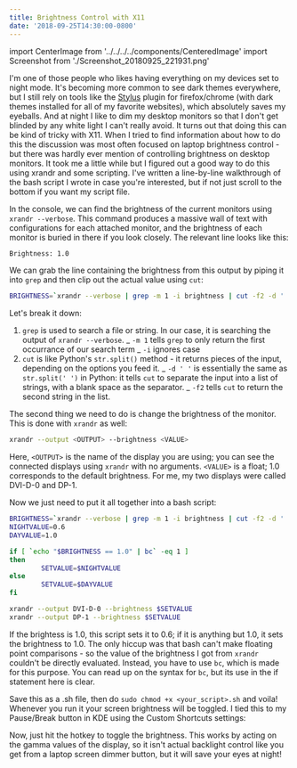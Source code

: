 ```yaml
---
title: Brightness Control with X11
date: '2018-09-25T14:30:00-0800'
---
```


import CenterImage from '../../../../components/CenteredImage'
import Screenshot from './Screenshot_20180925_221931.png'

I'm one of those people who likes having everything on my devices set to night mode. It's becoming
more common to see dark themes everywhere, but I still rely on tools like the
[Stylus](https://chrome.google.com/webstore/detail/stylus/clngdbkpkpeebahjckkjfobafhncgmne?hl=en)
plugin for firefox/chrome (with dark themes installed for all of my favorite websites), which
absolutely saves my eyeballs. And at night I like to dim my desktop monitors so that I don't get
blinded by any white light I can't really avoid. It turns out that doing this can be kind of tricky
with X11. When I tried to find information about how to do this the discussion was most often
focused on laptop brightness control - but there was hardly ever mention of controlling brightness
on desktop monitors. It took me a little while but I figured out a good way to do this using xrandr
and some scripting. I've written a line-by-line walkthrough of the bash script I wrote in case
you're interested, but if not just scroll to the bottom if you want my script file.

In the console, we can find the brightness of the current monitors using `xrandr --verbose`. This
command produces a massive wall of text with configurations for each attached monitor, and the
brightness of each monitor is buried in there if you look closely. The relevant line looks like
this:

```txt
Brightness: 1.0
```

We can grab the line containing the brightness from this output by piping it into `grep` and then
clip out the actual value using `cut`:

```bash
BRIGHTNESS=`xrandr --verbose | grep -m 1 -i brightness | cut -f2 -d ' '`
```

Let's break it down:

1. `grep` is used to search a file or string. In our case, it is searching the output of `xrandr --verbose`.
   _ `-m 1` tells `grep` to only return the first occurrance of our search term
   _ `-i` ignores case
2. `cut` is like Python's `str.split()` method - it returns pieces of the input, depending on the
   options you feed it.
   _ `-d ' '` is essentially the same as `str.split(' ')` in Python: it tells `cut` to separate the
   input into a list of strings, with a blank space as the separator.
   _ `-f2` tells `cut` to return the second string in the list.

The second thing we need to do is change the brightness of the monitor. This is done with `xrandr` as well:

```bash
xrandr --output <OUTPUT> --brightness <VALUE>
```

Here, `<OUTPUT>` is the name of the display you are using; you can see the connected displays using
`xrandr` with no arguments. `<VALUE>` is a float; 1.0 corresponds to the default brightness. For me,
my two displays were called DVI-D-0 and DP-1.

Now we just need to put it all together into a bash script:

```bash
BRIGHTNESS=`xrandr --verbose | grep -m 1 -i brightness | cut -f2 -d ' '`
NIGHTVALUE=0.6
DAYVALUE=1.0

if [ `echo "$BRIGHTNESS == 1.0" | bc` -eq 1 ]
then
        SETVALUE=$NIGHTVALUE
else
        SETVALUE=$DAYVALUE
fi

xrandr --output DVI-D-0 --brightness $SETVALUE
xrandr --output DP-1 --brightness $SETVALUE
```

If the brightess is 1.0, this script sets it to 0.6; if it is anything but 1.0, it sets the
brightness to 1.0. The only hiccup was that bash can't make floating point comparisons - so the
value of the brightness I got from `xrandr` couldn't be directly evaluated. Instead, you have to use
`bc`, which is made for this purpose. You can read up on the syntax for `bc`, but its use in the if
statement here is clear.

Save this as a .sh file, then do `sudo chmod +x <your_script>.sh` and voila! Whenever you run it
your screen brightness will be toggled. I tied this to my Pause/Break button in KDE using the Custom
Shortcuts settings:

<CenterImage src={Screenshot} width="50%" />

Now, just hit the hotkey to toggle the brightness. This works by acting on the gamma values of the
display, so it isn't actual backlight control like you get from a laptop screen dimmer button, but
it will save your eyes at night!

